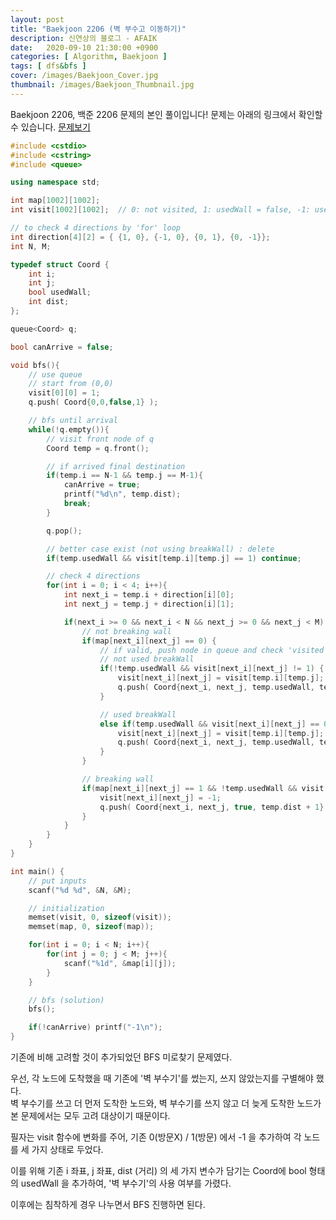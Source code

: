 ```yaml
---
layout: post
title: "Baekjoon 2206 (벽 부수고 이동하기)"
description: 신연상의 블로그 - AFAIK
date:   2020-09-10 21:30:00 +0900
categories: [ Algorithm, Baekjoon ]
tags: [ dfs&bfs ]
cover: /images/Baekjoon_Cover.jpg
thumbnail: /images/Baekjoon_Thumbnail.jpg
---
```


Baekjoon 2206, 백준 2206 문제의 본인 풀이입니다!
문제는 아래의 링크에서 확인할 수 있습니다.
[문제보기][prob]
<!-- more -->
```c++
#include <cstdio>
#include <cstring>
#include <queue>

using namespace std;

int map[1002][1002];
int visit[1002][1002];  // 0: not visited, 1: usedWall = false, -1: usedWall = true

// to check 4 directions by 'for' loop
int direction[4][2] = { {1, 0}, {-1, 0}, {0, 1}, {0, -1}};
int N, M;

typedef struct Coord {
    int i;
    int j;
    bool usedWall;
    int dist;
};

queue<Coord> q;

bool canArrive = false;

void bfs(){
    // use queue
    // start from (0,0)
    visit[0][0] = 1;
    q.push( Coord{0,0,false,1} );

    // bfs until arrival
    while(!q.empty()){
        // visit front node of q
        Coord temp = q.front();

        // if arrived final destination
        if(temp.i == N-1 && temp.j == M-1){
            canArrive = true;
            printf("%d\n", temp.dist);
            break;
        }

        q.pop();

        // better case exist (not using breakWall) : delete
        if(temp.usedWall && visit[temp.i][temp.j] == 1) continue;

        // check 4 directions
        for(int i = 0; i < 4; i++){
            int next_i = temp.i + direction[i][0];
            int next_j = temp.j + direction[i][1];

            if(next_i >= 0 && next_i < N && next_j >= 0 && next_j < M) {
                // not breaking wall
                if(map[next_i][next_j] == 0) {
                    // if valid, push node in queue and check 'visited'
                    // not used breakWall
                    if(!temp.usedWall && visit[next_i][next_j] != 1) {
                        visit[next_i][next_j] = visit[temp.i][temp.j];
                        q.push( Coord{next_i, next_j, temp.usedWall, temp.dist + 1} );
                    }

                    // used breakWall
                    else if(temp.usedWall && visit[next_i][next_j] == 0) {
                        visit[next_i][next_j] = visit[temp.i][temp.j];
                        q.push( Coord{next_i, next_j, temp.usedWall, temp.dist + 1} );
                    }
                }

                // breaking wall
                if(map[next_i][next_j] == 1 && !temp.usedWall && visit[next_i][next_j] == 0) {
                    visit[next_i][next_j] = -1;
                    q.push( Coord{next_i, next_j, true, temp.dist + 1} );
                }
            }
        }
    }
}

int main() {
    // put inputs
    scanf("%d %d", &N, &M);

    // initialization
    memset(visit, 0, sizeof(visit));
    memset(map, 0, sizeof(map));

    for(int i = 0; i < N; i++){
        for(int j = 0; j < M; j++){
            scanf("%1d", &map[i][j]);
        }
    }

    // bfs (solution)
    bfs();

    if(!canArrive) printf("-1\n");
}
```

기존에 비해 고려할 것이 추가되었던 BFS 미로찾기 문제였다.

우선, 각 노드에 도착했을 때 기존에 '벽 부수기'를 썼는지, 쓰지 않았는지를 구별해야 했다.  
벽 부수기를 쓰고 더 먼저 도착한 노드와, 벽 부수기를 쓰지 않고 더 늦게 도착한 노드가
본 문제에서는 모두 고려 대상이기 때문이다.

필자는 visit 함수에 변화를 주어, 기존 0(방문X) / 1(방문) 에서 -1 을 추가하여 각 노드를 세 가지 상태로 두었다.

이를 위해 기존 i 좌표, j 좌표, dist (거리) 의 세 가지 변수가 담기는 Coord에 bool 형태의 usedWall 을 추가하여, '벽 부수기'의 사용 여부를 가렸다.

이후에는 침착하게 경우 나누면서 BFS 진행하면 된다.

[prob]: https://www.acmicpc.net/problem/2206